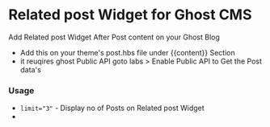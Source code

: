 # Related post Widget for Ghost CMS

Add Related post Widget After Post content on your Ghost Blog

- Add this on your theme's post.hbs file under {{content}} Section
- it reuqires ghost Public API goto labs > Enable Public API to Get the Post data's

### Usage

- `limit="3"` - Display no of Posts on Related post Widget
- 
